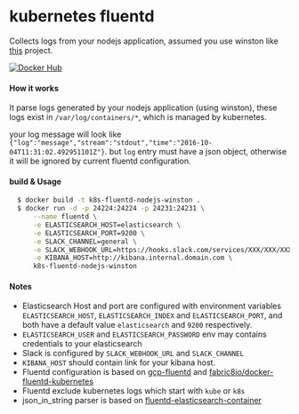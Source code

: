 # kubernetes fluentd
Collects logs from your nodejs application, assumed you use winston like [this](https://github.com/waleedsamy/hello-world-expressjs-docker) project.

[![Docker Hub](https://img.shields.io/badge/docker-ready-blue.svg)](https://registry.hub.docker.com/u/waleedsamy/k8s-fluentd-nodejs-winston/)

#### How it works
It parse logs generated by your nodejs application (using winston), these logs exist in `/var/log/containers/*`, which is managed by kubernetes.

your log message will look like `{"log":"message","stream":"stdout","time":"2016-10-04T11:31:02.492951101Z"}`. but `log` entry must have a json object, otherwise it will be ignored by current fluentd configuration.

#### build & Usage
```bash
  $ docker build -t k8s-fluentd-nodejs-winston .
  $ docker run -d -p 24224:24224 -p 24231:24231 \
      --name fluentd \
      -e ELASTICSEARCH_HOST=elasticsearch \
      -e ELASTICSEARCH_PORT=9200 \
      -e SLACK_CHANNEL=general \
      -e SLACK_WEBHOOK_URL=https://hooks.slack.com/services/XXX/XXX/XXX \
      -e KIBANA_HOST=http://kibana.internal.domain.com \
      k8s-fluentd-nodejs-winston
```

#### Notes
* Elasticsearch Host and port are configured with environment variables `ELASTICSEARCH_HOST`, `ELASTICSEARCH_INDEX` and `ELASTICSEARCH_PORT`, and both have a default value `elasticsearch` and `9200` respectively.
* `ELASTICSEARCH_USER` and `ELASTICSEARCH_PASSWORD` env may contains credentials to your elasticsearch
* Slack is configured by `SLACK_WEBHOOK_URL` and `SLACK_CHANNEL`
* `KIBANA_HOST` should contain link for your kibana host.
* Fluentd configuration is based on [gcp-fluentd](https://github.com/kubernetes/kubernetes/tree/master/cluster/addons/fluentd-gcp/fluentd-gcp-image) and [fabric8io/docker-fluentd-kubernetes](https://hub.docker.com/r/fabric8/fluentd-kubernetes)
* Fluentd exclude kubernetes logs which start with `kube` or `k8s`
* json_in_string parser is based on [fluentd-elasticsearch-container](https://github.com/oosidat/fluentd-elasticsearch-container/blob/master/plugins/json_in_string.rb)

